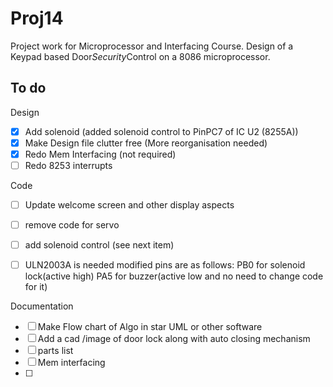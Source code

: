 # Proj14
Project work for Microprocessor and Interfacing Course. Design of a Keypad based Door$Security$Control on a 8086 microprocessor. 

## To do

Design

- [x] Add solenoid (added solenoid control to PinPC7 of IC U2 (8255A))
- [x] Make Design file clutter free (More reorganisation needed)
- [x] Redo Mem Interfacing (not required)
- [ ] Redo 8253 interrupts

Code

- [ ] Update welcome screen and other display aspects
- [ ] remove code for servo
- [ ] add solenoid control (see next item)
- [ ] ULN2003A is needed modified pins are as follows: PB0 for solenoid lock(active high) PA5 for buzzer(active low and no need to change code for it)



Documentation 

- [ ] Make Flow chart of Algo in star UML or other software
- [ ] Add a cad /image of door lock along with auto closing mechanism
- [ ] parts list
- [ ] Mem interfacing
- [ ] 